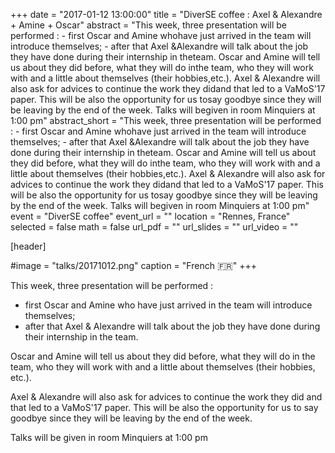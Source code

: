+++
date = "2017-01-12 13:00:00"
title = "DiverSE coffee : Axel & Alexandre + Amine + Oscar"
abstract = "This week, three presentation will be performed : - first Oscar and Amine whohave just arrived in the team will introduce themselves; - after that Axel &Alexandre will talk about the job they have done during their internship in theteam. Oscar and Amine will tell us about they did before, what they will do inthe team, who they will work with and a little about themselves (their hobbies,etc.). Axel & Alexandre will also ask for advices to continue the work they didand that led to a VaMoS'17 paper. This will be also the opportunity for us tosay goodbye since they will be leaving by the end of the week. Talks will begiven in room Minquiers at 1:00 pm"
abstract_short = "This week, three presentation will be performed : - first Oscar and Amine whohave just arrived in the team will introduce themselves; - after that Axel &Alexandre will talk about the job they have done during their internship in theteam. Oscar and Amine will tell us about they did before, what they will do inthe team, who they will work with and a little about themselves (their hobbies,etc.). Axel & Alexandre will also ask for advices to continue the work they didand that led to a VaMoS'17 paper. This will be also the opportunity for us tosay goodbye since they will be leaving by the end of the week. Talks will begiven in room Minquiers at 1:00 pm"
event = "DiverSE coffee"
event_url = ""
location = "Rennes, France"
selected = false
math = false
url_pdf = ""
url_slides = ""
url_video = ""


[header]

#image = "talks/20171012.png"
caption = "French :fr:"
+++


This week, three presentation will be performed :

- first Oscar and Amine who have just arrived in the team will introduce themselves;
- after that Axel & Alexandre will talk about the job they have done during their internship in the team.

Oscar and Amine will tell us about they did before, what they will do in the team, who they will work with and a little about themselves (their hobbies, etc.).

Axel & Alexandre will also ask for advices to continue the work they did and that led to a VaMoS'17 paper.
This will be also the opportunity for us to say goodbye since they will be leaving by the end of the week.

Talks will be given in room Minquiers at 1:00 pm
